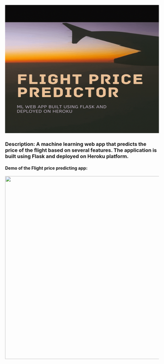 <img src="https://github.com/akshaybhatt0095/FLIGHT-FARE-PREDICTION-HEROKU-DEPLOYMENT/blob/master/Flight%20Price%20predictor.gif" width="1000px" height="420px">

### Description: A machine learning web app that predicts the price of the flight based on several features. The application is built using Flask and deployed on Heroku platform.

#### Demo of the Flight price predicting app:

<img src="https://github.com/akshaybhatt0095/FLIGHT-FARE-PREDICTION-HEROKU-DEPLOYMENT/blob/master/Demo.gif" width="1000" height="600">
